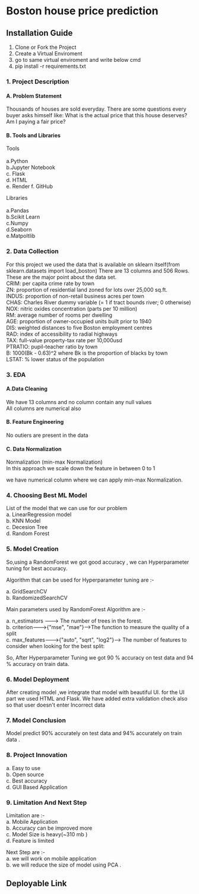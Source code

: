 # Boston house price prediction

## Installation Guide
1. Clone or Fork the Project
2. Create a Virtual Enviroment
3. go to same virtual enviroment and write below cmd
4. pip install -r requirements.txt


### 1. Project Description
#### A. Problem Statement

Thousands of houses are sold everyday. There are some questions every buyer asks himself like: What is the actual price that this house deserves? Am I paying a fair price?

#### B. Tools and Libraries
Tools<br><br>
a.Python<br>
b.Jupyter Notebook<br>
c. Flask<br>
d. HTML<br>
e. Render
f. GitHub

Libraries<br><br>
a.Pandas<br>
b.Scikit Learn<br>
c.Numpy<br>
d.Seaborn<br>
e.Matpoltlib<br>

### 2. Data Collection
For this project we used the data that is available on sklearn itself(from sklearn.datasets import load_boston)
There are 13 columns and 506 Rows. These are the major point about the data set.<br>
CRIM: per capita crime rate by town<br>
ZN: proportion of residential land zoned for lots over 25,000 sq.ft.<br>
INDUS: proportion of non-retail business acres per town<br>
CHAS: Charles River dummy variable (= 1 if tract bounds river; 0 otherwise)<br>
NOX: nitric oxides concentration (parts per 10 million)<br>
RM: average number of rooms per dwelling<br>
AGE: proportion of owner-occupied units built prior to 1940<br>
DIS: weighted distances to five Boston employment centres<br>
RAD: index of accessibility to radial highways<br>
TAX: full-value property-tax rate per 10,000usd<br>
PTRATIO: pupil-teacher ratio by town<br>
B: 1000(Bk - 0.63)^2 where Bk is the proportion of blacks by town<br>
LSTAT: % lower status of the population<br>

### 3. EDA
#### A.Data Cleaning
We have 13 columns and no column contain any null values<br>
All columns are numerical also

#### B. Feature Engineering
No outiers are present in the data

#### C. Data Normalization
Normalization (min-max Normalization)<br>
In this approach we scale down the feature in between 0 to 1

we have numerical column where we can apply min-max Normalization.<br>

### 4. Choosing Best ML Model
List of the model that we can use for our problem<br>
a. LinearRegression model<br>
b. KNN Model<br>
c. Decesion Tree<br>
d. Random Forest

### 5. Model Creation
So,using a RandomForest we got good accuracy , we can Hyperparameter tuning  for best accuracy.

Algorithm that can be used for Hyperparameter tuning are :-

a. GridSearchCV<br>
b. RandomizedSearchCV<br>

Main parameters used by RandomForest Algorithm are :-

a. n_estimators --->    The number of trees in the forest.<br>
b. criterion--->{"mse", "mae"}-->The function to measure the quality of a split<br>
c. max_features--->{"auto", "sqrt", "log2"}-->    The number of features to consider when looking for the best split:


So, After Hyperparameter Tuning we got 90 % accuracy on test data and 94 % accuracy on train data. 

### 6. Model Deployment
After creating model ,we integrate that model with beautiful UI. for the UI part we used HTML and Flask. We have added extra validation check also so that user doesn't enter Incorrect data

### 7. Model Conclusion

Model predict 90% accurately on test data and 94% accurately on train data .

### 8. Project Innovation
a. Easy to use<br>
b. Open source<br>
c. Best accuracy<br>
d. GUI Based Application

### 9. Limitation And Next Step
Limitation are :-<br>
a. Mobile Application<br>
b. Accuracy can be improved more<br>
c. Model Size is heavy(~310 mb )<br>
d. Feature is limited

Next Step are :-<br>
a. we will work on mobile application<br>
b. we will reduce the size of model using PCA .

## Deployable Link
